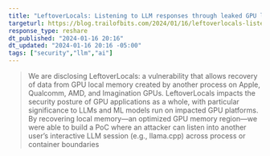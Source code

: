 ```yaml
---
title: "LeftoverLocals: Listening to LLM responses through leaked GPU local memory"
targeturl: https://blog.trailofbits.com/2024/01/16/leftoverlocals-listening-to-llm-responses-through-leaked-gpu-local-memory/
response_type: reshare
dt_published: "2024-01-16 20:16"
dt_updated: "2024-01-16 20:16 -05:00"
tags: ["security","llm","ai"]
---
```


> We are disclosing LeftoverLocals: a vulnerability that allows recovery of data from GPU local memory created by another process on Apple, Qualcomm, AMD, and Imagination GPUs. LeftoverLocals impacts the security posture of GPU applications as a whole, with particular significance to LLMs and ML models run on impacted GPU platforms. By recovering local memory—an optimized GPU memory region—we were able to build a PoC where an attacker can listen into another user’s interactive LLM session (e.g., llama.cpp) across process or container boundaries
